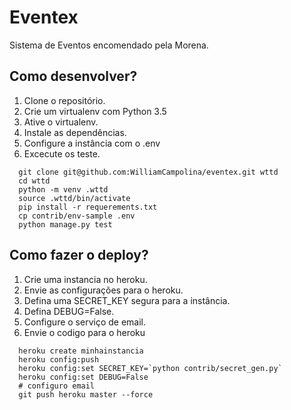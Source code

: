 # Eventex

Sistema de Eventos encomendado pela Morena.

## Como desenvolver?

1. Clone o repositório.
2. Crie um virtualenv com Python 3.5
3. Ative o virtualenv.
4. Instale as dependências.
5. Configure a instância com o .env
6. Excecute os teste.

```console
  git clone git@github.com:WilliamCampolina/eventex.git wttd
  cd wttd
  python -m venv .wttd
  source .wttd/bin/activate
  pip install -r requerements.txt
  cp contrib/env-sample .env
  python manage.py test
```

## Como fazer o deploy?

1. Crie uma instancia no heroku.
2. Envie as configurações para o heroku.
3. Defina uma SECRET_KEY segura para a instância.
4. Defina DEBUG=False.
5. Configure o serviço de email.
6. Envie o codigo para o heroku

```console
  heroku create minhainstancia
  heroku config:push
  heroku config:set SECRET_KEY=`python contrib/secret_gen.py`
  heroku config:set DEBUG=False
  # configuro email
  git push heroku master --force
```